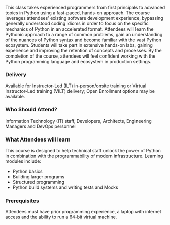 <!-- Python for Developers -->

This class takes experienced programmers from first principals to advanced topics in Python using a fast-paced, hands-on approach. The course leverages attendees' existing software development experience, bypassing generally understood coding idioms in order to focus on the specific mechanics of Python in an accelerated format. Attendees will learn the Pythonic approach to a range of common problems, gain an understanding of the nuances of Python syntax and become familiar with the vast Python ecosystem. Students will take part in extensive hands-on labs, gaining experience and improving the retention of concepts and processes. By the completion of the course, attendees will feel confident working with the Python programming language and ecosystem in production settings.


### Delivery

Available for Instructor-Led (ILT) in-person/onsite training or Virtual Instructor-Led training (VILT) delivery; Open Enrollment options may be available.


### Who Should Attend?

Information Technology (IT) staff, Developers, Architects, Engineering Managers and DevOps personnel


### What Attendees will learn

This course is designed to help technical staff unlock the power of Python in combination with the programmability of
modern infrastructure. Learning modules include:

- Python basics
- Building larger programs
- Structured programming
- Python build systems and writing tests and Mocks


### Prerequisites

Attendees must have prior programming experience, a laptop with internet access and the ability to run a 64-bit virtual
machine.
